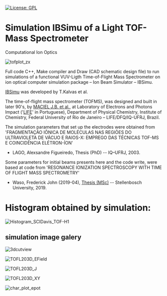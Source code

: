 [![License: GPL](https://img.shields.io/badge/License-GPL-yellow.svg)](https://opensource.org/licenses/GPL-3.0)


# Simulation IBSimu of a Light TOF-Mass Spectrometer 
Computational Ion Optics

![tofplot_zx](https://user-images.githubusercontent.com/97371621/148947954-d5b24e93-795d-4907-a465-a015b97c1044.jpg)


Full code C++, Make compiler and Draw (CAD schematic design file) to run simulations of a functional VUV-Ligth Time-of-Flight Mass Spectrometer on ion optical computer simulation package – Ion Beam Simulator – IBSimu.

[IBSimu](http://ibsimu.sourceforge.net/) was developed by T.Kalvas et al.

The time-of-flight mass spectrometer (TOFMS), was designed and built in later 90's, by [MACIEL J.B. et al.](https://aip.scitation.org/doi/abs/10.1063/1.54579), at Laboratory of Electrons and Photons Impact ('[LIFE](https://www.iq.ufrj.br/laboratorios/laboratorio-de-impacto-de-fotons-e-eletrons-life/)' in Portuguese), Department of Physical Chemistry, Institute of Chemistry, Federal University of Rio de Janeiro – LIFE/DFQ/IQ-UFRJ, Brazil.

The simulation parameters that set up the electrodes were obtained from 'FRAGMENTAÇÃO IÔNICA DE MOLÉCULAS NAS REGIÕES DO ULTRAVIOLETA DE VÁCUO E RAIOS-X: EMPREGO DAS TÉCNICAS TOF-MS E COINCIDÊNCIA ELÉTRON-ÍON'
- LAGO, Alexsandre Figueiredo, Thesis (PhD) -- IQ–UFRJ, 2003.

Some parameters for initial beams presents here and the code write, were based at code from 'RESONANCE IONIZATION SPECTROSCOPY WITH TIME OF FLIGHT MASS SPECTROMETRY'
- Waso, Frederick John (2019-04), [Thesis (MSc)](http://scholar.sun.ac.za/handle/10019.1/106191) -- Stellenbosch University, 2019.

# Histogram obtained by simulation:
![Histogram_SCIDavis_TOF-H1](https://user-images.githubusercontent.com/97371621/166404506-5d7ddc2d-2825-491a-9b65-afa043ff0cd5.png)

## simulation image galery
![3dcutview](https://user-images.githubusercontent.com/97371621/166817729-58eae966-bd97-483b-879a-d1e793fcfcb7.png)

![TOFL203D_EField](https://user-images.githubusercontent.com/97371621/166817943-1e2a3bde-c8fd-413a-a9a5-0cb865f07834.png)

![TOFL203D_J](https://user-images.githubusercontent.com/97371621/166818037-380c0d77-a036-48c8-aeda-e0ac1dd99f6f.png)

![TOFL203D_XY](https://user-images.githubusercontent.com/97371621/166822441-22bc451f-05d7-43b9-92cd-2180ca78e95f.png)

![char_plot_epot](https://user-images.githubusercontent.com/97371621/166822328-bfb26d4c-2c11-429f-8f6e-8e84f1b94450.png)
